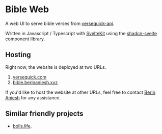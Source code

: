 # Bible Web

A web UI to serve bible verses from [versequick-api](https://github.com/VerseQuick/api).

Written in Javascript / Typescript with [SvelteKit](https://kit.svelte.dev) using the [shadcn-svelte](https://shadcn-svelte.com) component library.

## Hosting

Right now, the website is deployed at two URLs.

1. [versequick.com](https://versequick.com)
2. [bible.berinaniesh.xyz](https://bible.berinaniesh.xyz)

If you'd like to host the website at other URLs,
feel free to contact [Berin Aniesh](https://berinaniesh.xyz/contact) for any assistance.

## Similar friendly projects

- [bolls.life](https://bolls.life).
